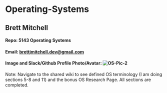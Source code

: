 # Operating-Systems
## Brett Mitchell
#### Repo: 5143 Operating Systems
#### Email: brettjmitchell.dev@gmail.com
#### Image and Slack/Github Profile Photo/Avatar: ![OS-Pic-2](https://github.com/user-attachments/assets/35580287-50de-4fdf-8664-19e1b71d9662)

Note: Navigate to the shared wiki to see defined OS terminology (I am doing sections 5-8 and 11) and the bonus OS Research Page. All sections are completed.
